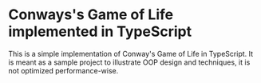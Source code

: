 ﻿# Conways's Game of Life implemented in TypeScript

This is a simple implementation of Conway's Game of Life in TypeScript. It is meant as a sample project to illustrate OOP design and techniques, it is not optimized performance-wise.